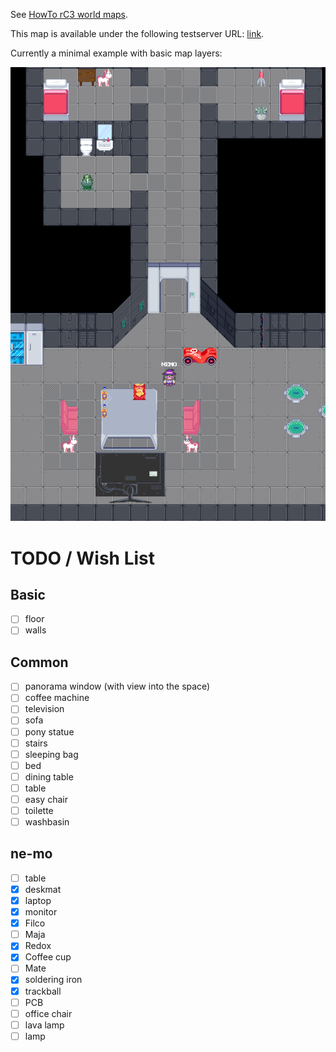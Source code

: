 See [HowTo rC3 world maps](https://howto.rc3.world/maps.html).

This map is available under the following testserver URL: [link](https://test.visit.at.wa-test.rc3.cccv.de/_/global/elektroglitzer.github.io/rc3map/main.json).

Currently a minimal example with basic map layers:

![screenshot](screenshot.png)


# TODO / Wish List
## Basic
- [ ] floor
- [ ] walls

## Common
- [ ] panorama window (with view into the space)
- [ ] coffee machine
- [ ] television
- [ ] sofa
- [ ] pony statue
- [ ] stairs
- [ ] sleeping bag
- [ ] bed
- [ ] dining table
- [ ] table
- [ ] easy chair
- [ ] toilette
- [ ] washbasin

## ne-mo
- [ ] table
- [x] deskmat
- [x] laptop
- [x] monitor
- [x] Filco
- [ ] Maja
- [x] Redox
- [x] Coffee cup
- [ ] Mate
- [x] soldering iron
- [x] trackball
- [ ] PCB
- [ ] office chair
- [ ] lava lamp
- [ ] lamp
